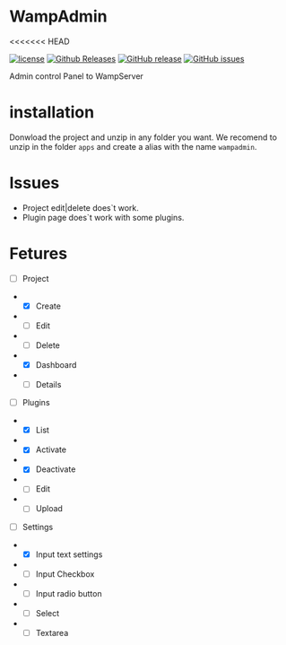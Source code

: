 # WampAdmin
<<<<<<< HEAD

[![license](https://img.shields.io/github/license/wallaceosmar/WampAdmin.svg?style=flat-square)](https://github.com/wallaceosmar/WampAdmin/blob/master/LICENSE)
[![Github Releases](https://img.shields.io/github/downloads/wallaceosmar/WampAdmin/latest/total.svg?style=flat-square)](https://github.com/wallaceosmar/WampAdmin/releases/latest)
[![GitHub release](https://img.shields.io/github/release/wallaceosmar/WampAdmin.svg?style=flat-square)](https://github.com/wallaceosmar/WampAdmin/releases/latest)
[![GitHub issues](https://img.shields.io/github/issues/wallaceosmar/WampAdmin.svg?style=flat-square)](https://github.com/wallaceosmar/WampAdmin/issues)

Admin control Panel to WampServer

# installation

Donwload the project and unzip in any folder you want.
We recomend to unzip in the folder <code>apps</code> and create a alias with 
the name <code>wampadmin</code>.

# Issues

* Project edit|delete does`t work.
* Plugin page does`t work with some plugins.

# Fetures

* [ ] Project
* * [x] Create
* * [ ] Edit
* * [ ] Delete
* * [x] Dashboard
* * [ ] Details
* [ ] Plugins
* * [x] List
* * [x] Activate
* * [x] Deactivate
* * [ ] Edit
* * [ ] Upload
* [ ] Settings
* * [x] Input text settings
* * [ ] Input Checkbox
* * [ ] Input radio button
* * [ ] Select
* * [ ] Textarea